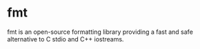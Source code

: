 # fmt

fmt is an open-source formatting library providing a fast and safe alternative to C stdio and C++ iostreams.